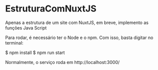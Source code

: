 # EstruturaComNuxtJS
Apenas a estrutura de um site com NuxtJS, em breve, implemento as funções Java Script


Para rodar, é necessário ter o Node e o npm.
Com isso, basta digitar no terminal:
 
 
$ npm install
$ npm run start

Normalmente, o serviço roda em http://localhost:3000/
